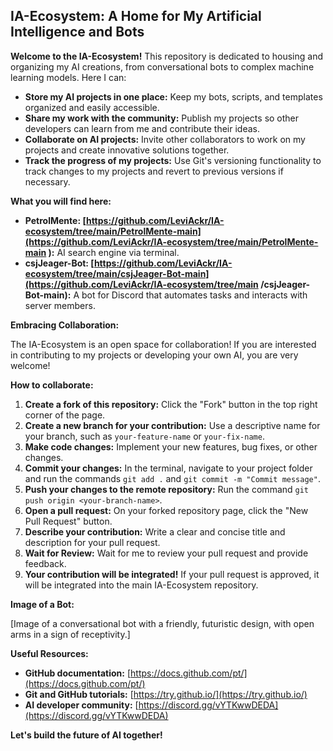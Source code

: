 ## IA-Ecosystem: A Home for **My** Artificial Intelligence and Bots

**Welcome to the IA-Ecosystem!** This repository is dedicated to housing and organizing my AI creations, from conversational bots to complex machine learning models. Here I can:

* **Store my AI projects in one place:** Keep my bots, scripts, and templates organized and easily accessible.
* **Share my work with the community:** Publish my projects so other developers can learn from me and contribute their ideas.
* **Collaborate on AI projects:** Invite other collaborators to work on my projects and create innovative solutions together.
* **Track the progress of my projects:** Use Git's versioning functionality to track changes to my projects and revert to previous versions if necessary.

**What you will find here:**

* **PetrolMente: [https://github.com/LeviAckr/IA-ecosystem/tree/main/PetrolMente-main](https://github.com/LeviAckr/IA-ecosystem/tree/main/PetrolMente-main ):** AI search engine via terminal.
* **csjJeager-Bot: [https://github.com/LeviAckr/IA-ecosystem/tree/main/csjJeager-Bot-main](https://github.com/LeviAckr/IA-ecosystem/tree/main /csjJeager-Bot-main):** A bot for Discord that automates tasks and interacts with server members.

**Embracing Collaboration:**

The IA-Ecosystem is an open space for collaboration! If you are interested in contributing to my projects or developing your own AI, you are very welcome!

**How to collaborate:**

1. **Create a fork of this repository:** Click the "Fork" button in the top right corner of the page.
2. **Create a new branch for your contribution:** Use a descriptive name for your branch, such as `your-feature-name` or `your-fix-name`.
3. **Make code changes:** Implement your new features, bug fixes, or other changes.
4. **Commit your changes:** In the terminal, navigate to your project folder and run the commands `git add .` and `git commit -m "Commit message"`.
5. **Push your changes to the remote repository:** Run the command `git push origin <your-branch-name>`.
6. **Open a pull request:** On your forked repository page, click the "New Pull Request" button.
7. **Describe your contribution:** Write a clear and concise title and description for your pull request.
8. **Wait for Review:** Wait for me to review your pull request and provide feedback.
9. **Your contribution will be integrated!** If your pull request is approved, it will be integrated into the main IA-Ecosystem repository.

**Image of a Bot:**

[Image of a conversational bot with a friendly, futuristic design, with open arms in a sign of receptivity.]

**Useful Resources:**

* **GitHub documentation:** [https://docs.github.com/pt/](https://docs.github.com/pt/)
* **Git and GitHub tutorials:** [https://try.github.io/](https://try.github.io/)
* **AI developer community:** [https://discord.gg/vYTKwwDEDA](https://discord.gg/vYTKwwDEDA)

**Let's build the future of AI together!**


